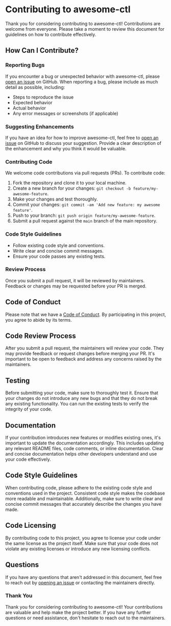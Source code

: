 # Contributing to awesome-ctl

Thank you for considering contributing to awesome-ctl! Contributions are welcome from everyone. Please take a moment to review this document for guidelines on how to contribute effectively.

## How Can I Contribute?

### Reporting Bugs

If you encounter a bug or unexpected behavior with awesome-ctl, please [open an issue](https://github.com/j-raghavan/awesome-ctl/issues/new) on GitHub. When reporting a bug, please include as much detail as possible, including:

- Steps to reproduce the issue
- Expected behavior
- Actual behavior
- Any error messages or screenshots (if applicable)

### Suggesting Enhancements

If you have an idea for how to improve awesome-ctl, feel free to [open an issue](https://github.com/j-raghavan/awesome-ctl/issues/new) on GitHub to discuss your suggestion. Provide a clear description of the enhancement and why you think it would be valuable.

### Contributing Code

We welcome code contributions via pull requests (PRs). To contribute code:

1. Fork the repository and clone it to your local machine.
2. Create a new branch for your changes: `git checkout -b feature/my-awesome-feature`.
3. Make your changes and test thoroughly.
4. Commit your changes: `git commit -am 'Add new feature: my awesome feature'`.
5. Push to your branch: `git push origin feature/my-awesome-feature`.
6. Submit a pull request against the `main` branch of the main repository.

### Code Style Guidelines

- Follow existing code style and conventions.
- Write clear and concise commit messages.
- Ensure your code passes any existing tests.

### Review Process

Once you submit a pull request, it will be reviewed by maintainers. Feedback or changes may be requested before your PR is merged.

## Code of Conduct

Please note that we have a [Code of Conduct](CODE_OF_CONDUCT.md). By participating in this project, you agree to abide by its terms.


## Code Review Process

After you submit a pull request, the maintainers will review your code. They may provide feedback or request changes before merging your PR. It's important to be open to feedback and address any concerns raised by the maintainers.

## Testing

Before submitting your code, make sure to thoroughly test it. Ensure that your changes do not introduce any new bugs and that they do not break any existing functionality. You can run the existing tests to verify the integrity of your code.

## Documentation

If your contribution introduces new features or modifies existing ones, it's important to update the documentation accordingly. This includes updating any relevant README files, code comments, or inline documentation. Clear and concise documentation helps other developers understand and use your code effectively.

## Code Style Guidelines

When contributing code, please adhere to the existing code style and conventions used in the project. Consistent code style makes the codebase more readable and maintainable. Additionally, make sure to write clear and concise commit messages that accurately describe the changes you have made.

## Code Licensing

By contributing code to this project, you agree to license your code under the same license as the project itself. Make sure that your code does not violate any existing licenses or introduce any new licensing conflicts.


## Questions

If you have any questions that aren't addressed in this document, feel free to reach out by [opening an issue](https://github.com/j-raghavan/awesome-ctl/issues/new) or contacting the maintainers directly.

### Thank You

Thank you for considering contributing to awesome-ctl! Your contributions are valuable and help make the project better. If you have any further questions or need assistance, don't hesitate to reach out to the maintainers.